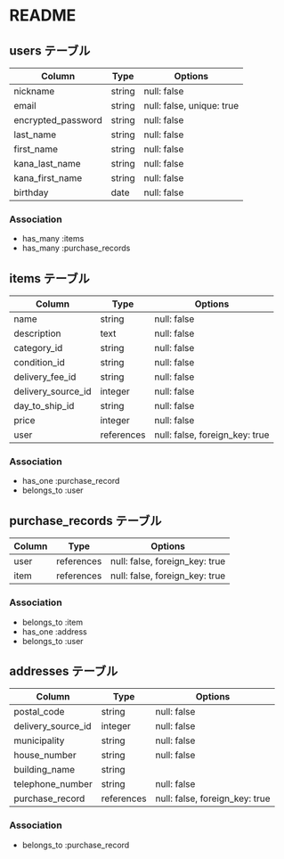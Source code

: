 # README

## users  テーブル

| Column             | Type   | Options                   |
| ------------------ | ------ | ------------------------- |
| nickname           | string | null: false               |
| email              | string | null: false, unique: true |
| encrypted_password | string | null: false               |
| last_name          | string | null: false               |
| first_name         | string | null: false               |
| kana_last_name     | string | null: false               |
| kana_first_name    | string | null: false               |
| birthday           | date   | null: false               |


### Association
- has_many :items
- has_many :purchase_records

## items  テーブル

| Column             | Type       | Options                        |
| -------------------| ---------- | ------------------------------ |
| name               | string     | null: false                    |
| description        | text       | null: false                    |
| category_id        | string     | null: false                    |
| condition_id       | string     | null: false                    |
| delivery_fee_id    | string     | null: false                    |
| delivery_source_id | integer    | null: false                    |
| day_to_ship_id     | string     | null: false                    |
| price              | integer    | null: false                    |
| user               | references | null: false, foreign_key: true |

### Association
- has_one :purchase_record
- belongs_to :user

## purchase_records  テーブル

| Column        | Type       | Options                        |
| ------------- | ---------- | ------------------------------ |
| user          | references | null: false, foreign_key: true |
| item          | references | null: false, foreign_key: true |

### Association
- belongs_to :item
- has_one :address
- belongs_to :user

## addresses  テーブル

| Column             | Type       | Options                        |
| ------------------ | ---------- | ------------------------------ |
| postal_code        | string     | null: false                    |
| delivery_source_id | integer    | null: false                    |
| municipality       | string     | null: false                    |
| house_number       | string     | null: false                    |
| building_name      | string     |                                |
| telephone_number   | string     | null: false                    |
| purchase_record    | references | null: false, foreign_key: true |

### Association
- belongs_to :purchase_record